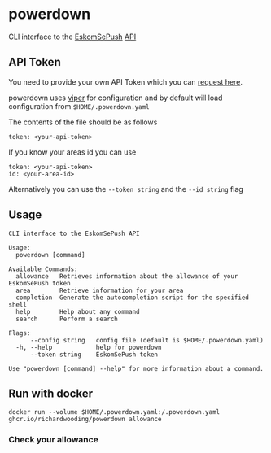# powerdown 
CLI interface to the [EskomSePush](https://sepush.co.za/) [API](https://documenter.getpostman.com/view/1296288/UzQuNk3E)
## API Token
You need to provide your own API Token which you can [request here](https://docs.google.com/forms/d/e/1FAIpQLSeZhAkhDaQX_mLT2xn41TkVjLkOH3Py3YWHi_UqQP4niOY01g/viewform).

powerdown uses [viper](https://github.com/spf13/viper) for configuration and by default will load configuration
from `$HOME/.powerdown.yaml`

The contents of the file should be as follows
```
token: <your-api-token>
```
If you know your areas id you can use
```
token: <your-api-token>
id: <your-area-id>
```

Alternatively you can use the `--token string` and the `--id string` flag 
## Usage
```
CLI interface to the EskomSePush API

Usage:
  powerdown [command]

Available Commands:
  allowance   Retrieves information about the allowance of your EskomSePush token
  area        Retrieve information for your area
  completion  Generate the autocompletion script for the specified shell
  help        Help about any command
  search      Perform a search

Flags:
      --config string   config file (default is $HOME/.powerdown.yaml)
  -h, --help            help for powerdown
      --token string    EskomSePush token

Use "powerdown [command] --help" for more information about a command.
```
## Run with docker
```
docker run --volume $HOME/.powerdown.yaml:/.powerdown.yaml ghcr.io/richardwooding/powerdown allowance
```
### Check your allowance

